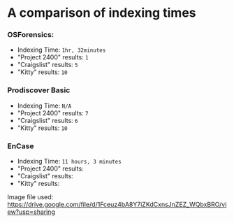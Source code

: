 # A comparison of indexing times

### OSForensics:

* Indexing Time: `1hr, 32minutes`
* "Project 2400" results: `1`
* "Craigslist" results: `5`
* "Kitty" results: `10`

### Prodiscover Basic

* Indexing Time: `N/A`
* "Project 2400" results: `7`
* "Craigslist" results: `6`
* "Kitty" results: `10`

### EnCase

* Indexing Time: `11 hours, 3 minutes`
* "Project 2400" results: 
* "Craigslist" results:
* "Kitty" results:



Image file used: https://drive.google.com/file/d/1Fceuz4bA8Y7iZKdCxnsJnZEZ_WQbxBRO/view?usp=sharing

